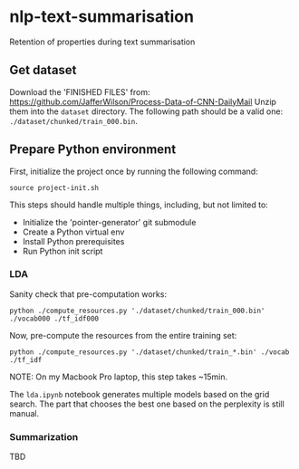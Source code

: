 # nlp-text-summarisation

Retention of properties during text summarisation

## Get dataset

Download the 'FINISHED FILES' from: https://github.com/JafferWilson/Process-Data-of-CNN-DailyMail
Unzip them into the `dataset` directory. The following path should be a valid one: `./dataset/chunked/train_000.bin`.

## Prepare Python environment

First, initialize the project once by running the following command:
```
source project-init.sh
```

This steps should handle multiple things, including, but not limited to:
- Initialize the 'pointer-generator' git submodule
- Create a Python virtual env
- Install Python prerequisites
- Run Python init script

### LDA

Sanity check that pre-computation works:
```
python ./compute_resources.py './dataset/chunked/train_000.bin' ./vocab000 ./tf_idf000
```

Now, pre-compute the resources from the entire training set:
```
python ./compute_resources.py './dataset/chunked/train_*.bin' ./vocab ./tf_idf
```
NOTE: On my Macbook Pro laptop, this step takes ~15min.

The `lda.ipynb` notebook generates multiple models based on the grid search. The part that chooses the best one based on the perplexity is still manual.

### Summarization

TBD